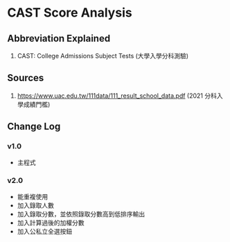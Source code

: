 # CAST Score Analysis

## Abbreviation Explained

1. CAST: College Admissions Subject Tests (大學入學分科測驗)

## Sources

1. <https://www.uac.edu.tw/111data/111_result_school_data.pdf> (2021 分科入學成績門檻)

## Change Log

### v1.0

- 主程式

### v2.0

- 能重複使用
- 加入錄取人數
- 加入錄取分數，並依照錄取分數高到低排序輸出
- 加入計算過後的加權分數
- 加入公私立全選按鈕

